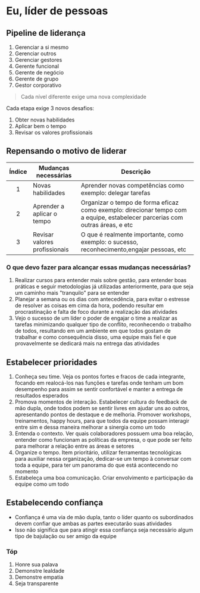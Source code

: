 # Eu, líder de pessoas

## Pipeline de liderança

1. Gerenciar a si mesmo
2. Gerenciar outros
3. Gerenciar gestores
4. Gerente funcional
5. Gerente de negócio
6. Gerente de grupo
7. Gestor corporativo

> Cada nível diferente exige uma nova complexidade

Cada etapa exige 3 novos desafios:

1. Obter novas habilidades
2. Aplicar bem o tempo
3. Revisar os valores profissionais

## Repensando o motivo de liderar

Índice|Mudanças necessárias|Descrição
:-:|-|-
1|Novas habilidades|Aprender novas competências como exemplo: delegar tarefas
2|Aprender a aplicar o tempo|Organizar o tempo de forma eficaz como exemplo: direcionar tempo com a equipe, estabelecer parcerias com outras áreas, e etc
3|Revisar valores profissionais|O que é realmente importante, como exemplo: o sucesso, reconhecimento,engajar pessoas, etc

### O que devo fazer para alcançar essas mudanças necessárias?

1. Realizar cursos para entender mais sobre gestão, para entender boas práticas e seguir metodologias já utilizadas anteriormente, para que seja um caminho mais "tranquilo" para se entender
2. Planejar a semana ou os dias com antecedência, para evitar o estresse de resolver as coisas em cima da hora, podendo resultar em procrastinação e falta de foco durante a realização das atividades
3. Vejo o sucesso de um líder o poder de engajar o time a realizar as tarefas minimizando qualquer tipo de conflito, reconhecendo o trabalho de todos, resultando em um ambiente em que todos gostam de trabalhar e como consequência disso, uma equipe mais fiel e que provavelmente se dedicará mais na entrega das atividades

## Estabelecer prioridades

1. Conheça seu time. Veja os pontos fortes e fracos de cada integrante, focando em realocá-los nas funções e tarefas onde tenham um bom desempenho para assim se sentir confortável e manter a entrega de resultados esperados
2. Promova momentos de interação. Estabelecer cultura do feedback de mão dupla, onde todos podem se sentir livres em ajudar uns ao outros, apresentando pontos de destaque e de melhoria. Promover workshops, treinamentos, happy hours, para que todos da equipe possam interagir entre sim e dessa maneira melhorar a sinergia como um todo
3. Entenda o contexto. Ver quais colaboradores possuem uma boa relação, entender como funcionam as políticas da empresa, o que pode ser feito para melhorar a relação entre as áreas e setores
4. Organize o tempo. Item prioritário, utilizar ferramentas tecnológicas para auxiliar nessa organização, dedicar-se um tempo à conversar com toda a equipe, para ter um panorama do que está acontecendo no momento
5. Estabeleça uma boa comunicação. Criar envolvimento e participação da equipe como um todo

## Estabelecendo confiança

- Confiança é uma via de mão dupla, tanto o líder quanto os subordinados devem confiar que ambas as partes executarão suas atividades
- Isso não significa que para atingir essa confiança seja necessário algum tipo de bajulação ou ser amigo da equipe

### Tóp

1. Honre sua palava
2. Demonstre lealdade
3. Demonstre empatia
4. Seja transparente
<!--stackedit_data:
eyJoaXN0b3J5IjpbLTIwMTg3MDQ3NjEsLTcyMTY0NDMwOSwtMT
kxNjc3OTA3NV19
-->